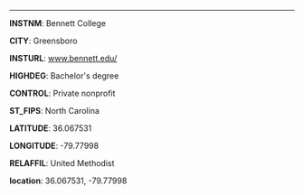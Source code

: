 
---
**INSTNM**: Bennett College

**CITY**: Greensboro

**INSTURL**: www.bennett.edu/

**HIGHDEG**: Bachelor's degree

**CONTROL**: Private nonprofit

**ST_FIPS**: North Carolina

**LATITUDE**: 36.067531

**LONGITUDE**: -79.77998

**RELAFFIL**: United Methodist

**location**: 36.067531, -79.77998